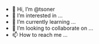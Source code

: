 - 👋 Hi, I’m @tsoner
- 👀 I’m interested in ...
- 🌱 I’m currently learning ...
- 💞️ I’m looking to collaborate on ...
- 📫 How to reach me ...

<!---
tsoner/tsoner is a ✨ special ✨ repository because its `README.md` (this file) appears on your GitHub profile.
You can click the Preview link to take a look at your changes.
--->
